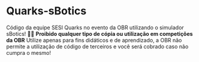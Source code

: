 # Quarks-sBotics
Código da equipe SESI Quarks no evento da OBR utilizando o simulador sBotics! 🥰✨
**Proibido qualquer tipo de cópia ou utilização em competições da OBR**
Utilize apenas para fins didáticos e de aprendizado, a OBR não permite a utilização de código de terceiros e você será cobrado caso não cumpra o mesmo!
